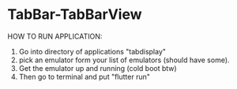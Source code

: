 # TabBar-TabBarView

HOW TO RUN APPLICATION:
1. Go into directory of applications "tabdisplay"
2. pick an emulator form your list of emulators (should have some).
3. Get the emulator up and running (cold boot btw)
4. Then go to terminal and put "flutter run"